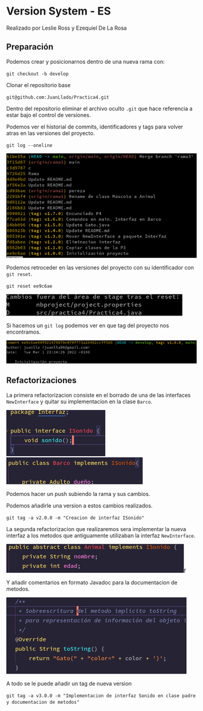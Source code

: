 # Version System - ES

Realizado por Leslie Ross y Ezequiel De La Rosa

## Preparación

Podemos crear y posicionarnos dentro de una nueva rama con:

`git checkout -b develop`

Clonar el repositorio base

`
git@github.com:JuanLlado/Practica4.git
`

Dentro del repositorio eliminar el archivo oculto `.git` que hace referencia a estar bajo el control de versiones.

Podemos ver el historial de commits, identificadores y tags para volver atras en las versiones del proyecto.

`git log --oneline`

![git-log](images/1-git-log.png)

Podemos retroceder en las versiones del proyecto con su identificador con `git reset`.

`git reset ee9c6ae`

![git-reset](images/2-git-reset.png)

Si hacemos un `git log` podemos ver en que tag del proyecto nos encontramos.

![3-git-log](images/3-git-log.png)

## Refactorizaciones

La primera refactorizacion consiste en el borrado de una de las interfaces `NewInterface` y quitar su implementacion en la clase `Barco`.

![](images/4-sonido.png)![](images/5-barco-sonido.png)

Podemos hacer un push subiendo la rama y sus cambios.

Podemos añadirle una version a estos cambios realizados.

`git tag -a v2.0.0 -m "Creacion de interfaz ISonido"`

La segunda refactorizacion que realizaremos sera implementar la nueva interfaz a los metodos que antiguamente utilizaban la interfaz `NewInterface`.

![](images/6-animal.png)f

Y añadir comentarios en formato Javadoc para la documentacion de metodos.

![](images/8-objeto.png)

A todo se le puede añadir un tag de nueva version

`git tag -a v3.0.0 -m "Implementacion de interfaz Sonido en clase padre y documentacion de metodos"`

